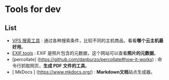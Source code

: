 # Tools for dev 

## List 


* [VPS 搜索工具](https://anothervps.com/vps/) :  通过各种搜索条件，比较不同的主机商品，看看**哪个云主机最好用**。
* [EXIF.tools](https://exif.tools/) : EXIF 是照片包含的元数据，这个网站可以查看**照片的元数据**。
* [percollate] (https://github.com/danburzo/percollate#how-it-works) :  命令行抓取网页，**生成 PDF 文件的工具**。
* [ MkDocs ] (https://www.mkdocs.org/) : **Markdown文档**站点生成器。